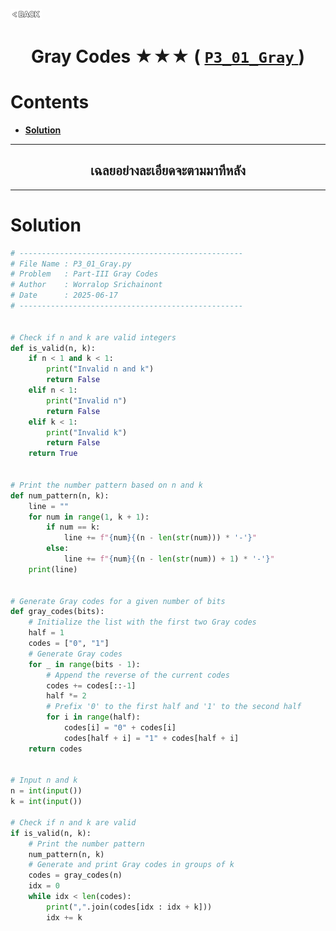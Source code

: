 <p align="left">
  <a href="../README.md">
    <img src="../../Z99-OTHERS/00-common/00-back.png" style="width:10%">
  </a>
</p>

<div align="center">
  <h1>
    Gray Codes ★★★ (
      <a href="https://drive.google.com/file/d/1wtcfvhjixQCCNLIbgYGeM6CuGrg597gz/view?usp=drive_link">
        <code>P3_01_Gray</code>
      </a>
    )
  </h1>
</div>

# Contents

-   [**Solution**](#solution)

---

<div align="center">
  <h2>เฉลยอย่างละเอียดจะตามมาทีหลัง</h2>
</div>

---

# Solution

```python
# --------------------------------------------------
# File Name : P3_01_Gray.py
# Problem   : Part-III Gray Codes
# Author    : Worralop Srichainont
# Date      : 2025-06-17
# --------------------------------------------------


# Check if n and k are valid integers
def is_valid(n, k):
    if n < 1 and k < 1:
        print("Invalid n and k")
        return False
    elif n < 1:
        print("Invalid n")
        return False
    elif k < 1:
        print("Invalid k")
        return False
    return True


# Print the number pattern based on n and k
def num_pattern(n, k):
    line = ""
    for num in range(1, k + 1):
        if num == k:
            line += f"{num}{(n - len(str(num))) * '-'}"
        else:
            line += f"{num}{(n - len(str(num)) + 1) * '-'}"
    print(line)


# Generate Gray codes for a given number of bits
def gray_codes(bits):
    # Initialize the list with the first two Gray codes
    half = 1
    codes = ["0", "1"]
    # Generate Gray codes
    for _ in range(bits - 1):
        # Append the reverse of the current codes
        codes += codes[::-1]
        half *= 2
        # Prefix '0' to the first half and '1' to the second half
        for i in range(half):
            codes[i] = "0" + codes[i]
            codes[half + i] = "1" + codes[half + i]
    return codes


# Input n and k
n = int(input())
k = int(input())

# Check if n and k are valid
if is_valid(n, k):
    # Print the number pattern
    num_pattern(n, k)
    # Generate and print Gray codes in groups of k
    codes = gray_codes(n)
    idx = 0
    while idx < len(codes):
        print(",".join(codes[idx : idx + k]))
        idx += k
```
